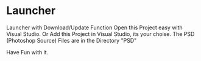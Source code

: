 # Launcher
Launcher with Download/Update Function
Open this Project easy with Visual Studio.
Or Add this Project in Visual Studio, its your choise.
The PSD (Photoshop Source) Files are in the Directory "PSD"

Have Fun with it.
